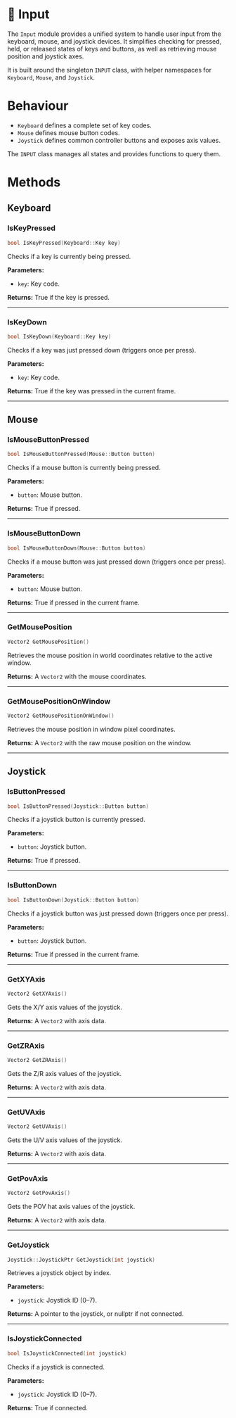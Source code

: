 # 🔷 Input

The ```Input``` module provides a unified system to handle user input from the keyboard, mouse, and joystick devices. It simplifies checking for pressed, held, or released states of keys and buttons, as well as retrieving mouse position and joystick axes.  

It is built around the singleton ```INPUT``` class, with helper namespaces for ```Keyboard```, ```Mouse```, and ```Joystick```.

# Behaviour

* ```Keyboard``` defines a complete set of key codes.  
* ```Mouse``` defines mouse button codes.  
* ```Joystick``` defines common controller buttons and exposes axis values.  

The ```INPUT``` class manages all states and provides functions to query them.

# Methods

## Keyboard

### IsKeyPressed
```cpp
bool IsKeyPressed(Keyboard::Key key)
```
Checks if a key is currently being pressed.  

__Parameters:__  
* ```key```: Key code.  

__Returns:__ True if the key is pressed.

---

### IsKeyDown
```cpp
bool IsKeyDown(Keyboard::Key key)
```
Checks if a key was just pressed down (triggers once per press).  

__Parameters:__  
* ```key```: Key code.  

__Returns:__ True if the key was pressed in the current frame.

---

## Mouse

### IsMouseButtonPressed
```cpp
bool IsMouseButtonPressed(Mouse::Button button)
```
Checks if a mouse button is currently being pressed.  

__Parameters:__  
* ```button```: Mouse button.  

__Returns:__ True if pressed.

---

### IsMouseButtonDown
```cpp
bool IsMouseButtonDown(Mouse::Button button)
```
Checks if a mouse button was just pressed down (triggers once per press).  

__Parameters:__  
* ```button```: Mouse button.  

__Returns:__ True if pressed in the current frame.

---

### GetMousePosition
```cpp
Vector2 GetMousePosition()
```
Retrieves the mouse position in world coordinates relative to the active window.  

__Returns:__ A ```Vector2``` with the mouse coordinates.

---

### GetMousePositionOnWindow
```cpp
Vector2 GetMousePositionOnWindow()
```
Retrieves the mouse position in window pixel coordinates.  

__Returns:__ A ```Vector2``` with the raw mouse position on the window.

---

## Joystick

### IsButtonPressed
```cpp
bool IsButtonPressed(Joystick::Button button)
```
Checks if a joystick button is currently pressed.  

__Parameters:__  
* ```button```: Joystick button.  

__Returns:__ True if pressed.

---

### IsButtonDown
```cpp
bool IsButtonDown(Joystick::Button button)
```
Checks if a joystick button was just pressed down (triggers once per press).  

__Parameters:__  
* ```button```: Joystick button.  

__Returns:__ True if pressed in the current frame.

---

### GetXYAxis
```cpp
Vector2 GetXYAxis()
```
Gets the X/Y axis values of the joystick.  

__Returns:__ A ```Vector2``` with axis data.

---

### GetZRAxis
```cpp
Vector2 GetZRAxis()
```
Gets the Z/R axis values of the joystick.  

__Returns:__ A ```Vector2``` with axis data.

---

### GetUVAxis
```cpp
Vector2 GetUVAxis()
```
Gets the U/V axis values of the joystick.  

__Returns:__ A ```Vector2``` with axis data.

---

### GetPovAxis
```cpp
Vector2 GetPovAxis()
```
Gets the POV hat axis values of the joystick.  

__Returns:__ A ```Vector2``` with axis data.

---

### GetJoystick
```cpp
Joystick::JoystickPtr GetJoystick(int joystick)
```
Retrieves a joystick object by index.  

__Parameters:__  
* ```joystick```: Joystick ID (0–7).  

__Returns:__ A pointer to the joystick, or nullptr if not connected.

---

### IsJoystickConnected
```cpp
bool IsJoystickConnected(int joystick)
```
Checks if a joystick is connected.  

__Parameters:__  
* ```joystick```: Joystick ID (0–7).  

__Returns:__ True if connected.
